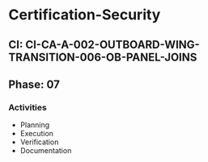 # Certification-Security

## CI: CI-CA-A-002-OUTBOARD-WING-TRANSITION-006-OB-PANEL-JOINS
## Phase: 07

### Activities
- Planning
- Execution
- Verification
- Documentation
